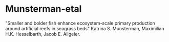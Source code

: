 # Munsterman-etal
"Smaller and bolder fish enhance ecosystem-scale primary production around artificial reefs in seagrass beds"
Katrina S. Munsterman, Maximilian H.K. Hesselbarth, Jacob E. Allgeier.
